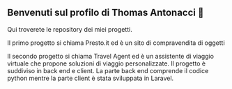 ## Benvenuti sul profilo di Thomas Antonacci 👋

Qui troverete le repository dei miei progetti.

Il primo progetto si chiama Presto.it ed è un sito di compravendita di oggetti

Il secondo progetto si chiama Travel Agent ed è un assistente di viaggio virtuale che propone soluzioni di viaggio personalizzate. 
Il progetto è suddiviso in back end e client. 
La parte back end comprende il codice python mentre la parte client è stata sviluppata in Laravel.



<!--
**thomasantonacci/thomasantonacci** is a ✨ _special_ ✨ repository because its `README.md` (this file) appears on your GitHub profile.

Here are some ideas to get you started:

- 🔭 I’m currently working on ...
- 🌱 I’m currently learning ...
- 👯 I’m looking to collaborate on ...
- 🤔 I’m looking for help with ...
- 💬 Ask me about ...
- 📫 How to reach me: ...
- 😄 Pronouns: ...
- ⚡ Fun fact: ...
-->
